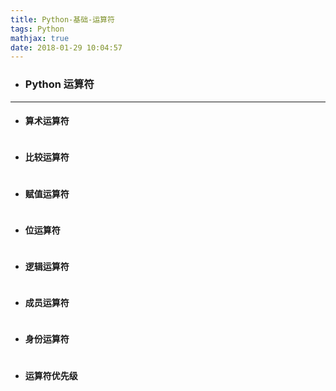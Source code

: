 ```yaml
---
title: Python-基础-运算符
tags: Python
mathjax: true
date: 2018-01-29 10:04:57
---
```

- ### Python 运算符

---
- #### 算术运算符
~~~

~~~

- #### 比较运算符
~~~

~~~
- #### 赋值运算符
~~~

~~~
- #### 位运算符
~~~

~~~
- #### 逻辑运算符
~~~

~~~
- #### 成员运算符
~~~

~~~
- #### 身份运算符
~~~

~~~
- #### 运算符优先级
~~~

~~~
